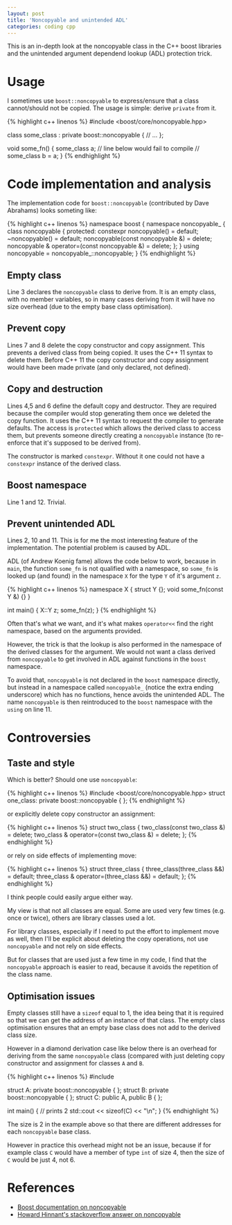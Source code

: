 ```yaml
---
layout: post
title: 'Noncopyable and unintended ADL'
categories: coding cpp
---
```


This is an in-depth look at the noncopyable class in the C++ boost libraries
and the unintended argument dependend lookup (ADL) protection trick.


# Usage

I sometimes use `boost::noncopyable` to express/ensure that a class
cannot/should not be copied. The usage is simple: derive `private` from it.

{% highlight c++ linenos %}
#include <boost/core/noncopyable.hpp>

class some_class :
  private boost::noncopyable
{
  // ...
};

void some_fn()
{
  some_class a;
  // line below would fail to compile
  // some_class b = a;
}
{% endhighlight %}

# Code implementation and analysis

The implementation code for `boost::noncopyable` (contributed by Dave Abrahams)
looks someting like:

{% highlight c++ linenos %}
namespace boost {
  namespace noncopyable_ {
    class noncopyable {
    protected:
      constexpr noncopyable() = default;
      ~noncopyable() = default;
      noncopyable(const noncopyable &) = delete;
      noncopyable & operator=(const noncopyable &) = delete;
    };
  }
  using noncopyable = noncopyable_::noncopyable;
}
{% endhighlight %}

## Empty class

Line 3 declares the `noncopyable` class to derive from. It is an empty class,
with no member variables, so in many cases deriving from it will have no size
overhead (due to the empty base class optimisation).

## Prevent copy

Lines 7 and 8 delete the copy constructor and copy assignment. This prevents a
derived class from being copied. It uses the C++ 11 syntax to delete them.
Before C++ 11 the copy constructor and copy assignment would have been made
private (and only declared, not defined).

## Copy and destruction

Lines 4,5 and 6 define the default copy and destructor. They are required
because the compiler would stop generating them once we deleted the copy
function. It uses the C++ 11 syntax to request the compiler to generate
defaults. The access is `protected` which allows the derived class to access
them, but prevents someone directly creating a `noncopyable` instance (to
re-enforce that it's supposed to be derived from).

The constructor is marked `constexpr`. Without it one could not have a
`constexpr` instance of the derived class.

## Boost namespace

Line 1 and 12. Trivial.

## Prevent unintended ADL

Lines 2, 10 and 11. This is for me the most interesting feature of the
implementation. The potential problem is caused by ADL.

ADL (of Andrew Koenig fame) allows the code below to work, because in `main`,
the function `some_fn` is not qualified with a namespace, so `some_fn` is
looked up (and found) in the namespace `X` for the type `Y` of it's argument
`z`.

{% highlight c++ linenos %}
namespace X {
  struct Y {};
  void some_fn(const Y &) {}
}

int main() {
  X::Y z;
  some_fn(z);
}
{% endhighlight %}

Often that's what we want, and it's what makes `operator<<` find the right
namespace, based on the arguments provided.

However, the trick is that the lookup is also performed in the namespace of the
derived classes for the argument. We would not want a class derived from
`noncopyable` to get involved in ADL against functions in the `boost` namespace.

To avoid that, `noncopyable` is not declared in the `boost` namespace directly,
but instead in a namespace called `noncopyable_` (notice the extra ending
underscore) which has no functions, hence avoids the unintended ADL. The name
`noncopyable` is then reintroduced to the `boost` namespace with the `using` on
line 11.

# Controversies

## Taste and style

Which is better? Should one use `noncopyable`:

{% highlight c++ linenos %}
#include <boost/core/noncopyable.hpp>
struct one_class:
  private boost::noncopyable
{
};
{% endhighlight %}

or explicitly delete copy constructor an assignment:

{% highlight c++ linenos %}
struct two_class
{
  two_class(const two_class &) = delete;
  two_class & operator=(const two_class &) = delete;
};
{% endhighlight %}

or rely on side effects of implementing move:

{% highlight c++ linenos %}
struct three_class
{
  three_class(three_class &&) = default;
  three_class & operator=(three_class &&) = default;
};
{% endhighlight %}

I think people could easily argue either way.

My view is that not all classes are equal. Some are used very few times (e.g.
once or twice), others are library classes used a lot.

For library classes, especially if I need to put the effort to implement move
as well, then I'll be explicit about deleting the copy operations, not use
`noncopyable` and not rely on side effects.

But for classes that are used just a few time in my code, I find that the
`noncopyable` approach is easier to read, because it avoids the repetition of
the class name.

## Optimisation issues

Empty classes still have a `sizeof` equal to 1, the idea being that it is
required so that we can get the address of an instance of that class. The empty
class optimisation ensures that an empty base class does not add to the derived
class size.

However in a diamond derivation case like below there is an overhead for
deriving from the same `noncopyable` class (compared with just deleting copy
constructor and assignment for classes `A` and `B`.

{% highlight c++ linenos %}
#include <iostream>

struct A: private boost::noncopyable { };
struct B: private boost::noncopyable { };
struct C: public A, public B { };

int main() {
  // prints 2
  std::cout << sizeof(C) << "\n";
}
{% endhighlight %}

The size is 2 in the example above so that there are different addresses for
each `noncopyable` base class.

However in practice this overhead might not be an issue, because if for example
class `C` would have a member of type `int` of size 4, then the size of `C`
would be just 4, not 6.

# References

- [Boost documentation on noncopyable][boost-doc]
- [Howard Hinnant's stackoverflow answer on noncopyable][hh-answer]

[boost-doc]: http://www.boost.org/doc/libs/1_63_0/libs/core/doc/html/core/noncopyable.html
[hh-answer]: http://stackoverflow.com/questions/7823990/what-are-the-advantages-of-boostnoncopyable/7841332#7841332

